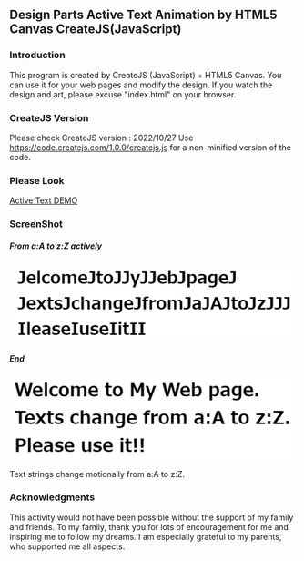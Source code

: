 ## Design Parts Active Text Animation by HTML5 Canvas CreateJS(JavaScript)
### Introduction
This program is created by CreateJS (JavaScript) + HTML5 Canvas. You can use it for your web pages and modify the design. If you watch the design and art, please excuse "index.html" on your browser.  
   
### CreateJS Version
Please check CreateJS version : 2022/10/27
Use https://code.createjs.com/1.0.0/createjs.js for a non-minified version of the code.

### Please Look
[Active Text DEMO](https://jirotubuyaki.github.io/createjs/activetext/index.html)   

### ScreenShot

##### From a:A to z:Z actively
![ScreenShot](https://github.com/jirotubuyaki/jirotubuyaki.github.io/blob/master/activetext/screen_2.png) 

##### End
![ScreenShot](https://github.com/jirotubuyaki/jirotubuyaki.github.io/blob/master/activetext/screen_1.png) 

Text strings change motionally from a:A to z:Z.


### Acknowledgments
This activity would not have been possible without the support of my family and friends. To my family, thank you for lots of encouragement for me and inspiring me to follow my dreams. I am especially grateful to my parents, who supported me all aspects.
